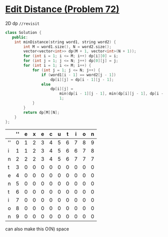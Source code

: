 # [Edit Distance (Problem 72)](https://leetcode.com/problems/edit-distance/description/?envType=study-plan-v2&envId=top-interview-150)

2D dp `//revisit`

```cpp
class Solution {
   public:
    int minDistance(string word1, string word2) {
        int M = word1.size(), N = word2.size();
        vector<vector<int>> dp(M + 1, vector<int>(N + 1));
        for (int i = 1; i <= M; i++) dp[i][0] = i;
        for (int j = 1; j <= N; j++) dp[0][j] = j;
        for (int i = 1; i <= M; i++) {
            for (int j = 1; j <= N; j++) {
                if (word1[i - 1] == word2[j - 1])
                    dp[i][j] = dp[i - 1][j - 1];
                else
                    dp[i][j] =
                        min(dp[i - 1][j - 1], min(dp[i][j - 1], dp[i - 1][j])) +
                        1;
            }
        }
        return dp[M][N];
    }
};
```

|    | '' | e | x | e | c | u | t | i | o | n |
|--- |--- |---|---|---|---|---|---|---|---|---|
| '' | 0  | 1 | 2 | 3 | 4 | 5 | 6 | 7 | 8 | 9 |
| i  | 1  | 1 | 2 | 3 | 4 | 5 | 6 | 6 | 7 | 8 |
| n  | 2  | 2 | 2 | 3 | 4 | 5 | 6 | 7 | 7 | 7 |
| t  | 3  | 0 | 0 | 0 | 0 | 0 | 0 | 0 | 0 | 0 |
| e  | 4  | 0 | 0 | 0 | 0 | 0 | 0 | 0 | 0 | 0 |
| n  | 5  | 0 | 0 | 0 | 0 | 0 | 0 | 0 | 0 | 0 |
| t  | 6  | 0 | 0 | 0 | 0 | 0 | 0 | 0 | 0 | 0 |
| i  | 7  | 0 | 0 | 0 | 0 | 0 | 0 | 0 | 0 | 0 |
| o  | 8  | 0 | 0 | 0 | 0 | 0 | 0 | 0 | 0 | 0 |
| n  | 9  | 0 | 0 | 0 | 0 | 0 | 0 | 0 | 0 | 0 |


can also make this O(N) space
